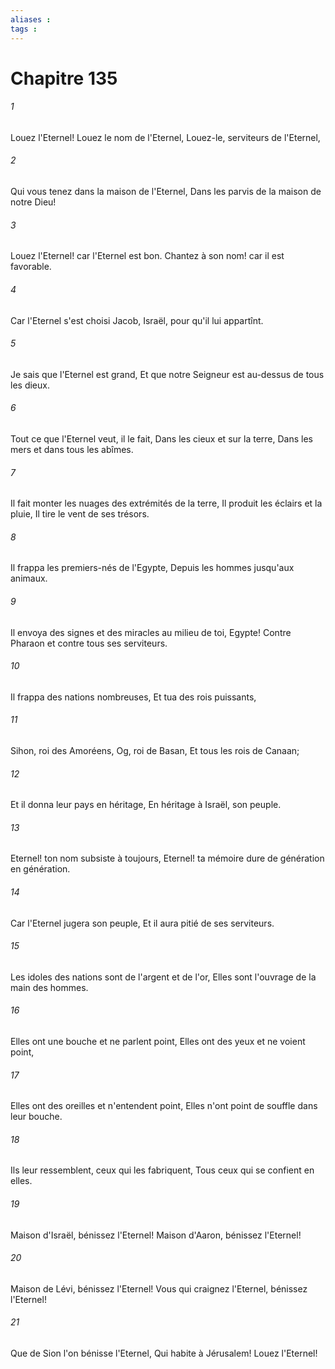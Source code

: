 ```yaml
---
aliases : 
tags : 
---
```


# Chapitre 135

###### 1
Louez l'Eternel! Louez le nom de l'Eternel, Louez-le, serviteurs de l'Eternel,
###### 2
Qui vous tenez dans la maison de l'Eternel, Dans les parvis de la maison de notre Dieu!
###### 3
Louez l'Eternel! car l'Eternel est bon. Chantez à son nom! car il est favorable.
###### 4
Car l'Eternel s'est choisi Jacob, Israël, pour qu'il lui appartînt.
###### 5
Je sais que l'Eternel est grand, Et que notre Seigneur est au-dessus de tous les dieux.
###### 6
Tout ce que l'Eternel veut, il le fait, Dans les cieux et sur la terre, Dans les mers et dans tous les abîmes.
###### 7
Il fait monter les nuages des extrémités de la terre, Il produit les éclairs et la pluie, Il tire le vent de ses trésors.
###### 8
Il frappa les premiers-nés de l'Egypte, Depuis les hommes jusqu'aux animaux.
###### 9
Il envoya des signes et des miracles au milieu de toi, Egypte! Contre Pharaon et contre tous ses serviteurs.
###### 10
Il frappa des nations nombreuses, Et tua des rois puissants,
###### 11
Sihon, roi des Amoréens, Og, roi de Basan, Et tous les rois de Canaan;
###### 12
Et il donna leur pays en héritage, En héritage à Israël, son peuple.
###### 13
Eternel! ton nom subsiste à toujours, Eternel! ta mémoire dure de génération en génération.
###### 14
Car l'Eternel jugera son peuple, Et il aura pitié de ses serviteurs.
###### 15
Les idoles des nations sont de l'argent et de l'or, Elles sont l'ouvrage de la main des hommes.
###### 16
Elles ont une bouche et ne parlent point, Elles ont des yeux et ne voient point,
###### 17
Elles ont des oreilles et n'entendent point, Elles n'ont point de souffle dans leur bouche.
###### 18
Ils leur ressemblent, ceux qui les fabriquent, Tous ceux qui se confient en elles.
###### 19
Maison d'Israël, bénissez l'Eternel! Maison d'Aaron, bénissez l'Eternel!
###### 20
Maison de Lévi, bénissez l'Eternel! Vous qui craignez l'Eternel, bénissez l'Eternel!
###### 21
Que de Sion l'on bénisse l'Eternel, Qui habite à Jérusalem! Louez l'Eternel!
